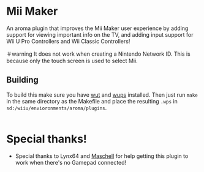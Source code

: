 # Mii Maker
An aroma plugin that improves the Mii Maker user experience by adding support for viewing important info on the TV, and adding input support for Wii U Pro Controllers and Wii Classic Controllers!

＃warning
It does not work when creating a Nintendo Network ID.
This is because only the touch screen is used to select Mii.

## Building
To build this make sure you have [wut](https://github.com/devkitPro/wut) and [wups](https://github.com/wiiu-env/WiiUPluginSystem) installed. Then just run `make` in the same directory as the Makefile and place the resulting `.wps` in `sd:/wiiu/envioronments/aroma/plugins`.
<br>
<br>

# Special thanks!
- Special thanks to Lynx64 and [Maschell](https://github.com/Maschell) for help getting this plugin to work when there's no Gamepad connected!
